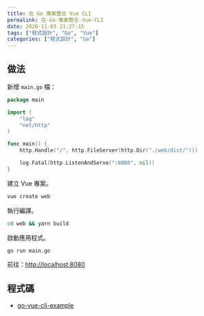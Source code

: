 ```yaml
---
title: 在 Go 專案整合 Vue CLI
permalink: 在-Go-專案整合-Vue-CLI
date: 2020-11-03 21:27:15
tags: ["程式設計", "Go", "Vue"]
categories: ["程式設計", "Go"]
---
```


## 做法

新增 `main.go` 檔：

```GO
package main

import (
	"log"
	"net/http"
)

func main() {
	http.Handle("/", http.FileServer(http.Dir("./web/dist/")))

	log.Fatal(http.ListenAndServe(":8080", nil))
}
```

建立 Vue 專案。

```BASH
vue create web
```

執行編譯。

```BASH
cd web && yarn build
```

啟動應用程式。

```BASH
go run main.go
```

前往：<http://localhost:8080>

## 程式碼

- [go-vue-cli-example](https://github.com/memochou1993/go-vue-cli-example)
